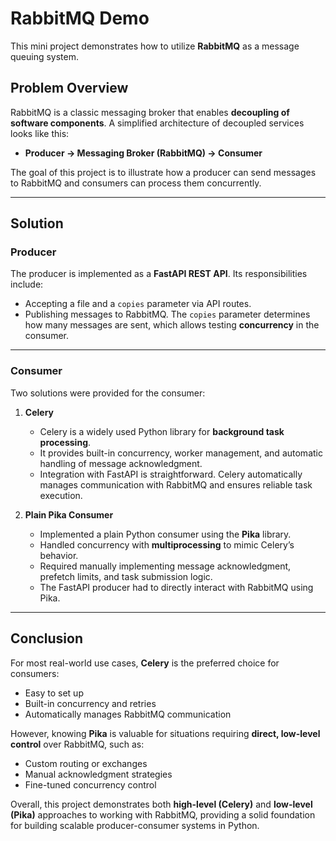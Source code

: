 # RabbitMQ Demo

This mini project demonstrates how to utilize **RabbitMQ** as a message queuing system.

## Problem Overview
RabbitMQ is a classic messaging broker that enables **decoupling of software components**. A simplified architecture of decoupled services looks like this:
- **Producer → Messaging Broker (RabbitMQ) → Consumer**


The goal of this project is to illustrate how a producer can send messages to RabbitMQ and consumers can process them concurrently.

---

## Solution

### Producer
The producer is implemented as a **FastAPI REST API**. Its responsibilities include:

- Accepting a file and a `copies` parameter via API routes.  
- Publishing messages to RabbitMQ. The `copies` parameter determines how many messages are sent, which allows testing **concurrency** in the consumer.  

---

### Consumer
Two solutions were provided for the consumer:

1. **Celery**
   - Celery is a widely used Python library for **background task processing**.  
   - It provides built-in concurrency, worker management, and automatic handling of message acknowledgment.  
   - Integration with FastAPI is straightforward. Celery automatically manages communication with RabbitMQ and ensures reliable task execution.

2. **Plain Pika Consumer**
   - Implemented a plain Python consumer using the **Pika** library.  
   - Handled concurrency with **multiprocessing** to mimic Celery’s behavior.  
   - Required manually implementing message acknowledgment, prefetch limits, and task submission logic.  
   - The FastAPI producer had to directly interact with RabbitMQ using Pika.

---

## Conclusion

For most real-world use cases, **Celery** is the preferred choice for consumers:

- Easy to set up  
- Built-in concurrency and retries  
- Automatically manages RabbitMQ communication  

However, knowing **Pika** is valuable for situations requiring **direct, low-level control** over RabbitMQ, such as:

- Custom routing or exchanges  
- Manual acknowledgment strategies  
- Fine-tuned concurrency control  

Overall, this project demonstrates both **high-level (Celery)** and **low-level (Pika)** approaches to working with RabbitMQ, providing a solid foundation for building scalable producer-consumer systems in Python.
